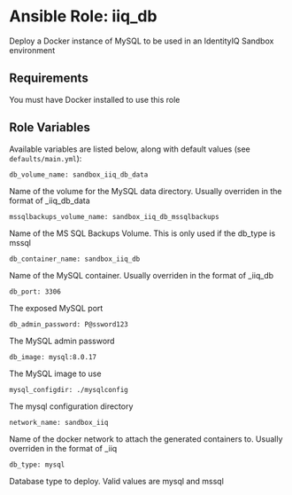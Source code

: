 # Ansible Role: iiq_db
Deploy a Docker instance of MySQL to be used in an IdentityIQ Sandbox environment

## Requirements

You must have Docker installed to use this role

## Role Variables

Available variables are listed below, along with default values (see `defaults/main.yml`):

    db_volume_name: sandbox_iiq_db_data

Name of the volume for the MySQL data directory.  Usually overriden in the format of <company name>_iiq_db_data

    mssqlbackups_volume_name: sandbox_iiq_db_mssqlbackups

Name of the MS SQL Backups Volume.  This is only used if the db_type is mssql

    db_container_name: sandbox_iiq_db

Name of the MySQL container.  Usually overriden in the format of <company name>_iiq_db

    db_port: 3306

The exposed MySQL port

    db_admin_password: P@ssword123

The MySQL admin password

    db_image: mysql:8.0.17

The MySQL image to use

    mysql_configdir: ./mysqlconfig

The mysql configuration directory

    network_name: sandbox_iiq
    
Name of the docker network to attach the generated containers to.  Usually overriden in the format of <company name>_iiq

    db_type: mysql

Database type to deploy.  Valid values are mysql and mssql